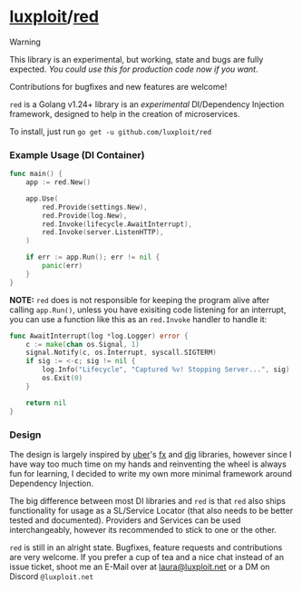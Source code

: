 # [luxploit](https://luxploit.net)/[red](https://github.com/luxploit/red)

> [!WARNING]
> This library is an experimental, but working, state and bugs are fully expected. _You could use this for production code now if you want_.
>
> Contributions for bugfixes and new features are welcome!

`red` is a Golang v1.24+ library is an _experimental_ DI/Dependency Injection framework, designed to help in the creation of microservices.

To install, just run `go get -u github.com/luxploit/red`

### Example Usage (DI Container)

```go
func main() {
    app := red.New()

    app.Use(
	    red.Provide(settings.New),
	    red.Provide(log.New),
	    red.Invoke(lifecycle.AwaitInterrupt),
	    red.Invoke(server.ListenHTTP),
    )

    if err := app.Run(); err != nil {
	    panic(err)
    }
}
```

**NOTE:** `red` does is not responsible for keeping the program alive after calling `app.Run()`, unless you have exisiting code listening for an interrupt, you can use a function like this as an `red.Invoke` handler to handle it:

```go
func AwaitInterrupt(log *log.Logger) error {
	c := make(chan os.Signal, 1)
	signal.Notify(c, os.Interrupt, syscall.SIGTERM)
	if sig := <-c; sig != nil {
		log.Info("Lifecycle", "Captured %v! Stopping Server...", sig)
		os.Exit(0)
	}

	return nil
}
```

### Design

The design is largely inspired by [uber](https://github.com/uber-go)'s [fx](https://github.com/uber-go/fx) and [dig](https://github.com/uber-go/dig) libraries, however since I have way too much time on my hands and reinventing the wheel is always fun for learning, I decided to write my own more minimal framework around Dependency Injection.

The big difference between most DI libraries and `red` is that `red` also ships functionality for usage as a SL/Service Locator (that also needs to be better tested and documented). Providers and Services can be used interchangeably, however its recommended to stick to one or the other.

`red` is still in an alright state. Bugfixes, feature requests and contributions are very welcome. If you prefer a cup of tea and a nice chat instead of an issue ticket, shoot me an E-Mail over at [laura@luxploit.net](mailto:laura@luxploit.net) or a DM on Discord `@luxploit.net`
